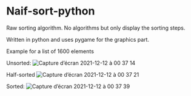 # Naif-sort-python
Raw sorting algorithm. No algorithms but only display the sorting steps.

Written in python and uses pygame for the graphics part.

Example for a list of 1600 elements

Unsorted:
![Capture d’écran 2021-12-12 à 00 37 14](https://user-images.githubusercontent.com/60844500/145694989-611f940e-5dfb-4d59-9234-2b5f150b0e11.png)

Half-sorted
![Capture d’écran 2021-12-12 à 00 37 21](https://user-images.githubusercontent.com/60844500/145694990-a68c2a47-c269-4192-af63-5eae82c89b8a.png)

Sorted:
![Capture d’écran 2021-12-12 à 00 37 39](https://user-images.githubusercontent.com/60844500/145694991-1c09e9a0-40e0-423b-b14b-3dadeeec5939.png)
